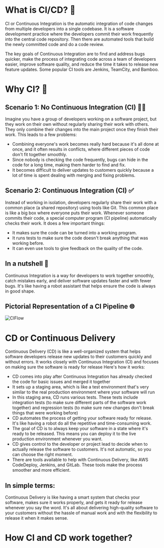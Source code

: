 # What is CI/CD? 🚀

CI or Continuous Integration is the automatic integration of code changes from multiple developers into a single codebase. It is a software development practice where the developers commit their work frequently into the central code repository. Then there are automated tools that build the newly committed code and do a code review.

The key goals of Continuous Integration are to find and address bugs quicker, make the process of integrating code across a team of developers easier, improve software quality, and reduce the time it takes to release new feature updates. Some popular CI tools are Jenkins, TeamCity, and Bamboo.

# Why CI? 🤔

## Scenario 1: No Continuous Integration (CI) 🙅‍♂️

Imagine you have a group of developers working on a software project, but they work on their own without regularly sharing their work with others. They only combine their changes into the main project once they finish their work. This leads to a few problems:
- Combining everyone's work becomes really hard because it's all done at once, and it often results in conflicts, where different pieces of code don't fit together smoothly.
- Since nobody is checking the code frequently, bugs can hide in the code for a long time, making them harder to find and fix.
- It becomes difficult to deliver updates to customers quickly because a lot of time is spent dealing with merging and fixing problems.

## Scenario 2: Continuous Integration (CI) ✅

Instead of working in isolation, developers regularly share their work with a common place (a shared repository) using tools like Git. This common place is like a big box where everyone puts their work. Whenever someone commits their code, a special computer program (CI pipeline) automatically checks their work. It does a few important things:
- It makes sure the code can be turned into a working program.
- It runs tests to make sure the code doesn't break anything that was working before.
- It can even use tools to give feedback on the quality of the code.

## In a nutshell 🌰

Continuous Integration is a way for developers to work together smoothly, catch mistakes early, and deliver software updates faster and with fewer bugs. It's like having a robot assistant that helps ensure the code is always in good shape.

## Pictorial Representation of a CI Pipeline 🌐

![CIFlow](https://github.com/HISHAN03/CICD-with-github-actions/assets/108483712/ca0d41cb-9376-48cc-8caa-785c7d36cbc7)

# CD or Continuous Delivery
Continuous Delivery (CD) is like a well-organized system that helps software developers release new updates to their customers quickly and without errors. It works closely with Continuous Integration (CI) and focuses on making sure the software is ready for release
Here's how it works:
- CD comes into play after Continuous Integration has already checked the code for basic issues and merged it together
- It sets up a staging area, which is like a test environment that's very similar to the real production environment where your software will run
- In this staging area, CD runs various tests. These tests include integration tests (to make sure different parts of the software work together) and regression tests (to make sure new changes don't break things that were working before)
- CD automates the process of getting your software ready for release. It's like having a robot do all the repetitive and time-consuming work.
- The goal of CD is to always keep your software in a state where it's ready to be released. This means you can deploy it to the live production environment whenever you want.
- CD gives control to the developer or project lead to decide when to actually release the software to customers. It's not automatic, so you can choose the right moment.
-  There are tools available to help with Continuous Delivery, like AWS CodeDeploy, Jenkins, and GitLab. These tools make the process smoother and more efficient.
  ## In simple terms:
  Continuous Delivery is like having a smart system that checks your software, makes sure it works properly, and gets it ready for release whenever you say the word. It's all about delivering high-quality software to your customers without the hassle of manual work and with the flexibility to release it when it makes sense.
  # How CI and CD work together?

